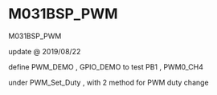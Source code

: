 # M031BSP_PWM
 M031BSP_PWM

update @ 2019/08/22

define PWM_DEMO , GPIO_DEMO to test PB1 , PWM0_CH4

under PWM_Set_Duty , with 2 method for PWM duty change